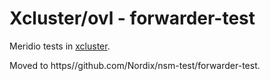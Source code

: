 # Xcluster/ovl - forwarder-test

Meridio tests in [xcluster](https://github.com/Nordix/xcluster).

Moved to https//github.com/Nordix/nsm-test/forwarder-test.
